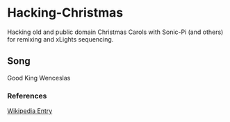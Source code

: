 
# Hacking-Christmas

Hacking old and public domain Christmas Carols with Sonic-Pi (and others) for remixing and xLights sequencing.

## Song

Good King Wenceslas

### References
[Wikipedia Entry](https://en.wikipedia.org/wiki/Good_King_Wenceslas)
